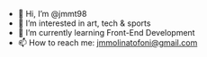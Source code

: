 - 👋 Hi, I’m @jmmt98
- 👀 I’m interested in art, tech & sports
- 🌱 I’m currently learning Front-End Development
- 📫 How to reach me: jmmolinatofoni@gmail.com

<!---
jmmt98/jmmt98 is a ✨ special ✨ repository because its `README.md` (this file) appears on your GitHub profile.
You can click the Preview link to take a look at your changes.
--->
